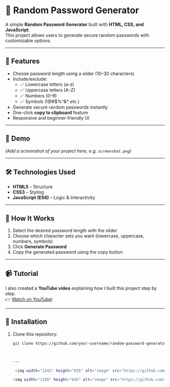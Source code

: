 # 🔐 Random Password Generator

A simple **Random Password Generator** built with **HTML, CSS, and JavaScript**.  
This project allows users to generate secure random passwords with customizable options.

---

## 🚀 Features
- Choose password length using a slider (10–30 characters)
- Include/exclude:
  - ✅ Lowercase letters (a–z)  
  - ✅ Uppercase letters (A–Z)  
  - ✅ Numbers (0–9)  
  - ✅ Symbols (!@#$%^&* etc.)  
- Generate secure random passwords instantly
- One-click **copy to clipboard** feature
- Responsive and beginner-friendly UI

---

## 📸 Demo
*(Add a screenshot of your project here, e.g. `screenshot.png`)*  

---

## 🛠️ Technologies Used
- **HTML5** – Structure  
- **CSS3** – Styling  
- **JavaScript (ES6)** – Logic & Interactivity  

---

## 📖 How It Works
1. Select the desired password length with the slider  
2. Choose which character sets you want (lowercase, uppercase, numbers, symbols)  
3. Click **Generate Password**  
4. Copy the generated password using the copy button  

---

## 📹 Tutorial
I also created a **YouTube video** explaining how I built this project step by step.  
👉 [Watch on YouTube](https://www.youtube.com/@codewithzaheer))

---

## 📌 Installation
1. Clone this repository:  
   ```bash
   git clone https://github.com/your-username/random-password-generator.git



   ---

    <img width="1342" height="635" alt="image" src="https://github.com/user-attachments/assets/7836084a-35e3-4be7-a51c-889a99c4847d" />

   <img width="1358" height="645" alt="image" src="https://github.com/user-attachments/assets/167639ca-419e-4456-8988-234577bd706a" />

